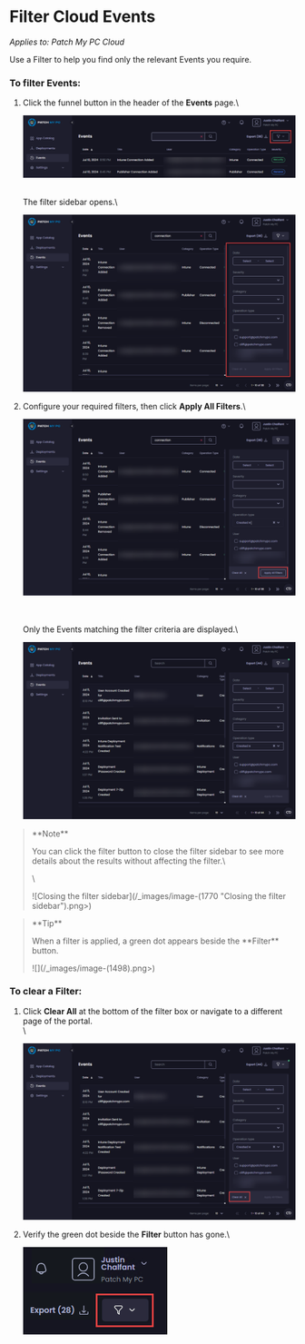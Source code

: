 # Filter Cloud Events

_Applies to: Patch My PC Cloud_

Use a Filter to help you find only the relevant Events you require.

### To filter Events:

1.  Click the funnel button in the header of the **Events** page.\\

    ![Clicking the funnel button](/_images/image-(1766).png)

    \
    The filter sidebar opens.\\

    ![Filter sidebar opens](/_images/image-(1767).png)
2.  Configure your required filters, then click **Apply All Filters**.\\

    ![Clicking "Apply All Filters"](/_images/image-(1768).png)

    \
    \
    Only the Events matching the filter criteria are displayed.\\

    ![Only events matching the filtered criteria are shown](/_images/image-(1769).png)

> \*\*Note\*\*
>
> You can click the filter button to close the filter sidebar to see more details about the results without affecting the filter.\\
>
> \\
>
> !\[Closing the filter sidebar]\(/\_images/image-(1770 "Closing the filter sidebar").png>)

> \*\*Tip\*\*
>
> When a filter is applied, a green dot appears beside the \*\*Filter\*\* button.
>
> !\[]\(/\_images/image-(1498).png>)

### To clear a Filter:

1.  Click **Clear All** at the bottom of the filter box or navigate to a different page of the portal.\
    \\

    ![Using "Clear All" to remove a filter](/_images/image-(1771).png)
2.  Verify the green dot beside the **Filter** button has gone.\\

    ![Verifying the green dot has gone](/_images/image-(1500).png)